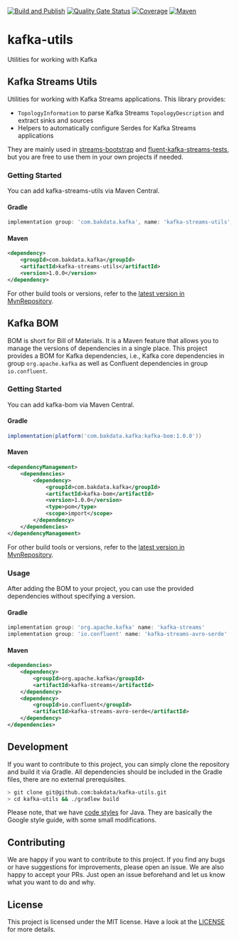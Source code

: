 [![Build and Publish](https://github.com/bakdata/kafka-utils/actions/workflows/build-and-publish.yaml/badge.svg)](https://github.com/bakdata/kafka-utils/actions/workflows/build-and-publish.yaml)
[![Quality Gate Status](https://sonarcloud.io/api/project_badges/measure?project=com.bakdata.kafka%3Akafka-utils&metric=alert_status)](https://sonarcloud.io/dashboard?id=com.bakdata.kafka%3Akafka-utils)
[![Coverage](https://sonarcloud.io/api/project_badges/measure?project=com.bakdata.kafka%3Akafka-utils&metric=coverage)](https://sonarcloud.io/dashboard?id=com.bakdata.kafka%3Akafka-utils)
[![Maven](https://img.shields.io/maven-central/v/com.bakdata.kafka/kafka-streams-utils.svg)](https://search.maven.org/search?q=g:com.bakdata.kafka%20AND%20a:kafka-streams-utils&core=gav)

# kafka-utils
Utilities for working with Kafka

## Kafka Streams Utils

Utilities for working with Kafka Streams applications. This library provides:

- `TopologyInformation` to parse Kafka Streams `TopologyDescription` and extract sinks and sources
- Helpers to automatically configure Serdes for Kafka Streams applications

They are mainly used in [streams-bootstrap](https://github.com/bakdata/streams-bootstrap) and [fluent-kafka-streams-tests](https://github.com/bakdata/fluent-kafka-streams-tests), but you are free to use them in your own projects if needed.

### Getting Started

You can add kafka-streams-utils via Maven Central.

#### Gradle

```gradle
implementation group: 'com.bakdata.kafka', name: 'kafka-streams-utils', version: '1.0.0'
```

#### Maven

```xml
<dependency>
    <groupId>com.bakdata.kafka</groupId>
    <artifactId>kafka-streams-utils</artifactId>
    <version>1.0.0</version>
</dependency>
```

For other build tools or versions, refer to
the [latest version in MvnRepository](https://mvnrepository.com/artifact/com.bakdata.kafka/kafka-streams-utils/latest).

## Kafka BOM

BOM is short for Bill of Materials.
It is a Maven feature that allows you to manage the versions of dependencies in a single place.
This project provides a BOM for Kafka dependencies, i.e., Kafka core dependencies in group `org.apache.kafka` as well as Confluent dependencies in group `io.confluent`.

### Getting Started

You can add kafka-bom via Maven Central.

#### Gradle

```gradle
implementation(platform('com.bakdata.kafka:kafka-bom:1.0.0'))
```

#### Maven

```xml
<dependencyManagement>
    <dependencies>
        <dependency>
            <groupId>com.bakdata.kafka</groupId>
            <artifactId>kafka-bom</artifactId>
            <version>1.0.0</version>
            <type>pom</type>
            <scope>import</scope>
        </dependency>
    </dependencies>
</dependencyManagement>
```

For other build tools or versions, refer to
the [latest version in MvnRepository](https://mvnrepository.com/artifact/com.bakdata.kafka/kafka-bom/latest).

### Usage

After adding the BOM to your project, you can use the provided dependencies without specifying a version.

#### Gradle

```gradle
implementation group: 'org.apache.kafka' name: 'kafka-streams'
implementation group: 'io.confluent' name: 'kafka-streams-avro-serde'
```

#### Maven

```xml
<dependencies>
    <dependency>
        <groupId>org.apache.kafka</groupId>
        <artifactId>kafka-streams</artifactId>
    </dependency>
    <dependency>
        <groupId>io.confluent</groupId>
        <artifactId>kafka-streams-avro-serde</artifactId>
    </dependency>
</dependencies>
```

## Development

If you want to contribute to this project, you can simply clone the repository and build it via Gradle.
All dependencies should be included in the Gradle files, there are no external prerequisites.

```bash
> git clone git@github.com:bakdata/kafka-utils.git
> cd kafka-utils && ./gradlew build
```

Please note, that we have [code styles](https://github.com/bakdata/bakdata-code-styles) for Java.
They are basically the Google style guide, with some small modifications.

## Contributing

We are happy if you want to contribute to this project.
If you find any bugs or have suggestions for improvements, please open an issue.
We are also happy to accept your PRs.
Just open an issue beforehand and let us know what you want to do and why.

## License

This project is licensed under the MIT license.
Have a look at the [LICENSE](https://github.com/bakdata/kafka-utils/blob/main/LICENSE) for more details.
